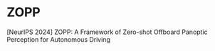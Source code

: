 # ZOPP
[NeurIPS 2024] ZOPP: A Framework of Zero-shot Offboard Panoptic Perception for Autonomous Driving
